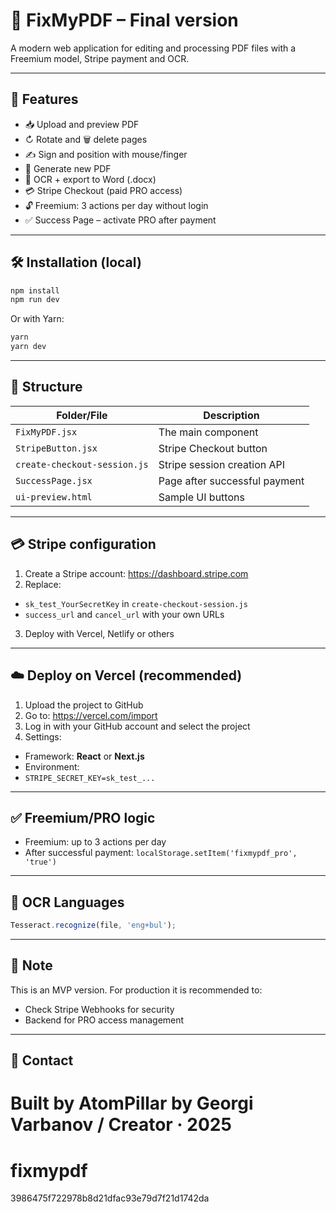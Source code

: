 
# 📄 FixMyPDF – Final version

A modern web application for editing and processing PDF files with a Freemium model, Stripe payment and OCR.

---

## 🚀 Features

- 📥 Upload and preview PDF
- ↻ Rotate and 🗑️ delete pages
- ✍️ Sign and position with mouse/finger
- 💾 Generate new PDF
- 🧠 OCR + export to Word (.docx)
- 💳 Stripe Checkout (paid PRO access)
- 🔓 Freemium: 3 actions per day without login
- ✅ Success Page – activate PRO after payment

---

## 🛠️ Installation (local)

```bash
npm install
npm run dev
```

Or with Yarn:

```bash
yarn
yarn dev
```

---

## 📂 Structure

| Folder/File | Description |
|----------------------------|--------------------------------------|
| `FixMyPDF.jsx` | The main component |
| `StripeButton.jsx` | Stripe Checkout button |
| `create-checkout-session.js` | Stripe session creation API |
| `SuccessPage.jsx` | Page after successful payment |
| `ui-preview.html` | Sample UI buttons |

---

## 💳 Stripe configuration

1. Create a Stripe account: https://dashboard.stripe.com
2. Replace:
- `sk_test_YourSecretKey` in `create-checkout-session.js`
- `success_url` and `cancel_url` with your own URLs
3. Deploy with Vercel, Netlify or others

---

## ☁️ Deploy on Vercel (recommended)

1. Upload the project to GitHub
2. Go to: https://vercel.com/import
3. Log in with your GitHub account and select the project
4. Settings:
- Framework: **React** or **Next.js**
- Environment:
- `STRIPE_SECRET_KEY=sk_test_...`

---

## ✅ Freemium/PRO logic

- Freemium: up to 3 actions per day
- After successful payment: `localStorage.setItem('fixmypdf_pro', 'true')`

---

## 🧠 OCR Languages

```js
Tesseract.recognize(file, 'eng+bul');
```

---

## 📌 Note

This is an MVP version. For production it is recommended to:
- Check Stripe Webhooks for security
- Backend for PRO access management

---

## 📧 Contact

Built by AtomPillar by Georgi Varbanov / Creator · 2025
=======
# fixmypdf
3986475f722978b8d21dfac93e79d7f21d1742da